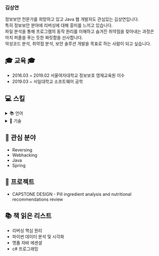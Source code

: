 <h3 class="heading-element" dir="auto">김상연</h3>
정보보안 전문가를 희망하고 있고 Java 웹 개발자도 관심있는 김상연입니다.<br>
특히 정보보안 분야에 리버싱에 대해 흥미를 느끼고 있습니다.<br>
파일 분석을 통해 프로그램의 동작 원리를 이해하고 숨겨진 취약점을 찾아내는 과정은 마치 퍼즐을 푸는 듯한 짜릿함을 선사합니다.<br>
악성코드 분석, 취약점 분석, 보안 솔루션 개발을 목표로 하는 사람이 되고 싶습니다.


## 🎓 교육 🎓
* 2016.03 ~ 2019.02 서울여자대학교 정보보호 영재교육원 이수
* 2019.03 ~ 서일대학교 소프트웨어 공학

## 💻 스킬
<details>
<summary>📚 언어 </summary>

[![Java](https://img.shields.io/badge/Java-007396?style=for-the-badge&logo=java&logoColor=white)](https://velog.io/@m0ng/posts?tag=Java-Note)
[![C#](https://img.shields.io/badge/C%23-239120?style=for-the-badge&logo=c-sharp&logoColor=white)](https://velog.io/@m0ng/posts)
[![Assembly](https://img.shields.io/badge/Assembly-000000?style=for-the-badge&logo=gnubash&logoColor=white)](https://velog.io/@m0ng/posts?tag=reversing)

</details>

<details>
<summary>🧰 기술 </summary>

[![Spring](https://img.shields.io/badge/Spring-6DB33F?style=for-the-badge&logo=spring&logoColor=white)](https://velog.io/@m0ng/posts) 
[![Node.js](https://img.shields.io/badge/Node.js-339933?style=for-the-badge&logo=node.js&logoColor=white)](https://velog.io/@m0ng/posts)

</details>

## 🔎 관심 분야
* Reversing
* Webhacking
* Java
* Spring

## 📁 프로젝트
* CAPSTONE DESIGN - Pill ingredient analysis and nutritional recommendations review

## 📚 책 읽은 리스트
* 리버싱 핵심 원리
* 파이썬 데이터 분석 및 시각화
* 명품 자바 에센셜
* c# 프로그래밍

